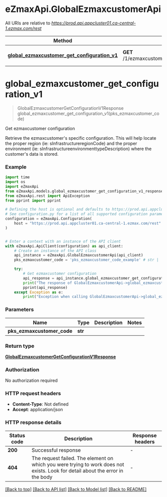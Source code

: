 # eZmaxApi.GlobalEzmaxcustomerApi

All URIs are relative to *https://prod.api.appcluster01.ca-central-1.ezmax.com/rest*

Method | HTTP request | Description
------------- | ------------- | -------------
[**global_ezmaxcustomer_get_configuration_v1**](GlobalEzmaxcustomerApi.md#global_ezmaxcustomer_get_configuration_v1) | **GET** /1/ezmaxcustomer/{pksEzmaxcustomerCode}/getConfiguration | Get ezmaxcustomer configuration


# **global_ezmaxcustomer_get_configuration_v1**
> GlobalEzmaxcustomerGetConfigurationV1Response global_ezmaxcustomer_get_configuration_v1(pks_ezmaxcustomer_code)

Get ezmaxcustomer configuration

Retrieve the ezmaxcustomer's specific configuration. This will help locate the proper region (ie: sInfrastructureregionCode) and the proper environment (ie: sInfrastructureenvironmenttypeDescription) where the customer's data is stored.

### Example

```python
import time
import os
import eZmaxApi
from eZmaxApi.models.global_ezmaxcustomer_get_configuration_v1_response import GlobalEzmaxcustomerGetConfigurationV1Response
from eZmaxApi.rest import ApiException
from pprint import pprint

# Defining the host is optional and defaults to https://prod.api.appcluster01.ca-central-1.ezmax.com/rest
# See configuration.py for a list of all supported configuration parameters.
configuration = eZmaxApi.Configuration(
    host = "https://prod.api.appcluster01.ca-central-1.ezmax.com/rest"
)


# Enter a context with an instance of the API client
with eZmaxApi.ApiClient(configuration) as api_client:
    # Create an instance of the API class
    api_instance = eZmaxApi.GlobalEzmaxcustomerApi(api_client)
    pks_ezmaxcustomer_code = 'pks_ezmaxcustomer_code_example' # str | 

    try:
        # Get ezmaxcustomer configuration
        api_response = api_instance.global_ezmaxcustomer_get_configuration_v1(pks_ezmaxcustomer_code)
        print("The response of GlobalEzmaxcustomerApi->global_ezmaxcustomer_get_configuration_v1:\n")
        pprint(api_response)
    except Exception as e:
        print("Exception when calling GlobalEzmaxcustomerApi->global_ezmaxcustomer_get_configuration_v1: %s\n" % e)
```



### Parameters

Name | Type | Description  | Notes
------------- | ------------- | ------------- | -------------
 **pks_ezmaxcustomer_code** | **str**|  | 

### Return type

[**GlobalEzmaxcustomerGetConfigurationV1Response**](GlobalEzmaxcustomerGetConfigurationV1Response.md)

### Authorization

No authorization required

### HTTP request headers

 - **Content-Type**: Not defined
 - **Accept**: application/json

### HTTP response details
| Status code | Description | Response headers |
|-------------|-------------|------------------|
**200** | Successful response |  -  |
**404** | The request failed. The element on which you were trying to work does not exists. Look for detail about the error in the body |  -  |

[[Back to top]](#) [[Back to API list]](../README.md#documentation-for-api-endpoints) [[Back to Model list]](../README.md#documentation-for-models) [[Back to README]](../README.md)

